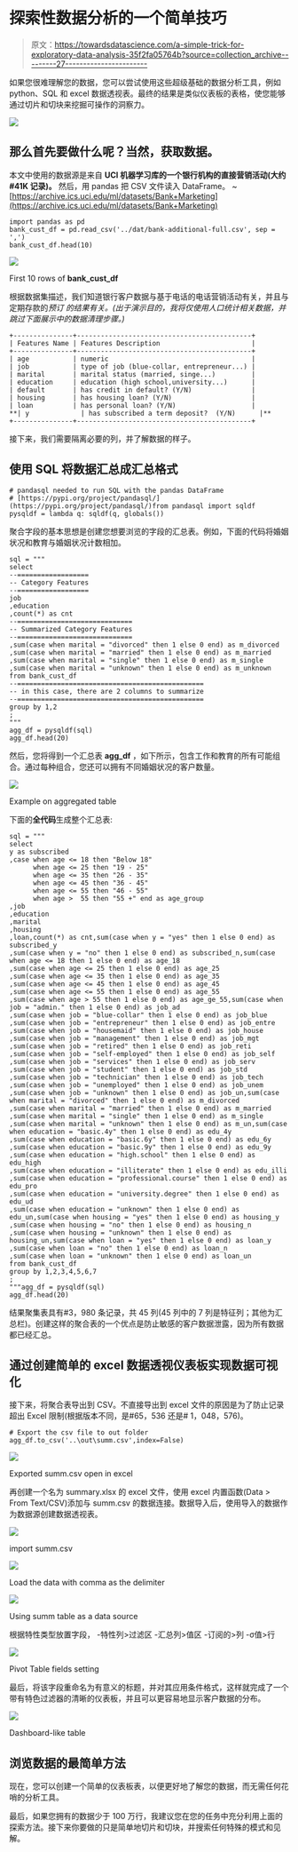 # 探索性数据分析的一个简单技巧

> 原文：<https://towardsdatascience.com/a-simple-trick-for-exploratory-data-analysis-35f2fa05764b?source=collection_archive---------27----------------------->

如果您很难理解您的数据，您可以尝试使用这些超级基础的数据分析工具，例如 python、SQL 和 excel 数据透视表。最终的结果是类似仪表板的表格，使您能够通过切片和切块来挖掘可操作的洞察力。

![](img/f697520bf1472e0673d993dd5731a582.png)

## 那么首先要做什么呢？当然，**获取数据。**

本文中使用的数据源是来自 **UCI 机器学习库的一个银行机构的直接营销活动(大约#41K 记录)。** 然后，用 pandas 把 CSV 文件读入 DataFrame。
~[https://archive.ics.uci.edu/ml/datasets/Bank+Marketing](https://archive.ics.uci.edu/ml/datasets/Bank+Marketing)

```
import pandas as pd
bank_cust_df = pd.read_csv('../dat/bank-additional-full.csv', sep = ',')
bank_cust_df.head(10)
```

![](img/c36c6b1a53e918ed8987367c6fb88d7a.png)

First 10 rows of **bank_cust_df**

根据数据集描述，我们知道银行客户数据与基于电话的电话营销活动有关，并且与定期存款的*预订* *的结果有关。(出于演示目的，我将仅使用人口统计相关数据，并跳过下面展示中的数据清理步骤。)*

```
+---------------+--------------------------------------------+
| Features Name | Features Description                       |
+---------------+--------------------------------------------+
| age           | numeric                                    |
| job           | type of job (blue-collar, entrepreneur...) |
| marital       | marital status (married, singe...)         |
| education     | education (high school,university...)      |
| default       | has credit in default? (Y/N)               |
| housing       | has housing loan? (Y/N)                    |
| loan          | has personal loan? (Y/N)                   |
**| y             | has subscribed a term deposit?  (Y/N)      |**
+---------------+--------------------------------------------+
```

接下来，我们需要隔离必要的列，并了解数据的样子。

## **使用 SQL 将数据汇总成汇总格式**

```
# pandasql needed to run SQL with the pandas DataFrame
# [https://pypi.org/project/pandasql/](https://pypi.org/project/pandasql/)from pandasql import sqldf
pysqldf = lambda q: sqldf(q, globals())
```

聚合字段的基本思想是创建您想要浏览的字段的汇总表。例如，下面的代码将婚姻状况和教育与婚姻状况计数相加。

```
sql = """
select 
--==================
-- Category Features
--==================
job
,education
,count(*) as cnt
--=============================
-- Summarized Category Features
--=============================
,sum(case when marital = "divorced" then 1 else 0 end) as m_divorced
,sum(case when marital = "married" then 1 else 0 end) as m_married
,sum(case when marital = "single" then 1 else 0 end) as m_single
,sum(case when marital = "unknown" then 1 else 0 end) as m_unknown
from bank_cust_df
--===============================================
-- in this case, there are 2 columns to summarize
--===============================================
group by 1,2
;
"""
agg_df = pysqldf(sql)
agg_df.head(20)
```

然后，您将得到一个汇总表 **agg_df** ，如下所示，包含工作和教育的所有可能组合。通过每种组合，您还可以拥有不同婚姻状况的客户数量。

![](img/134ed41144b1bb61b482501df89d9c80.png)

Example on aggregated table

下面的**全代码**生成整个汇总表:

```
sql = """
select 
y as subscribed
,case when age <= 18 then "Below 18"
      when age <= 25 then "19 - 25"
      when age <= 35 then "26 - 35"
      when age <= 45 then "36 - 45"
      when age <= 55 then "46 - 55"
      when age >  55 then "55 +" end as age_group
,job
,education
,marital
,housing
,loan,count(*) as cnt,sum(case when y = "yes" then 1 else 0 end) as subscribed_y
,sum(case when y = "no" then 1 else 0 end) as subscribed_n,sum(case when age <= 18 then 1 else 0 end) as age_18
,sum(case when age <= 25 then 1 else 0 end) as age_25
,sum(case when age <= 35 then 1 else 0 end) as age_35
,sum(case when age <= 45 then 1 else 0 end) as age_45
,sum(case when age <= 55 then 1 else 0 end) as age_55
,sum(case when age > 55 then 1 else 0 end) as age_ge_55,sum(case when job = "admin." then 1 else 0 end) as job_ad
,sum(case when job = "blue-collar" then 1 else 0 end) as job_blue
,sum(case when job = "entrepreneur" then 1 else 0 end) as job_entre
,sum(case when job = "housemaid" then 1 else 0 end) as job_house
,sum(case when job = "management" then 1 else 0 end) as job_mgt
,sum(case when job = "retired" then 1 else 0 end) as job_reti
,sum(case when job = "self-employed" then 1 else 0 end) as job_self
,sum(case when job = "services" then 1 else 0 end) as job_serv
,sum(case when job = "student" then 1 else 0 end) as job_std
,sum(case when job = "technician" then 1 else 0 end) as job_tech
,sum(case when job = "unemployed" then 1 else 0 end) as job_unem
,sum(case when job = "unknown" then 1 else 0 end) as job_un,sum(case when marital = "divorced" then 1 else 0 end) as m_divorced
,sum(case when marital = "married" then 1 else 0 end) as m_married
,sum(case when marital = "single" then 1 else 0 end) as m_single
,sum(case when marital = "unknown" then 1 else 0 end) as m_un,sum(case when education = "basic.4y" then 1 else 0 end) as edu_4y
,sum(case when education = "basic.6y" then 1 else 0 end) as edu_6y
,sum(case when education = "basic.9y" then 1 else 0 end) as edu_9y
,sum(case when education = "high.school" then 1 else 0 end) as edu_high
,sum(case when education = "illiterate" then 1 else 0 end) as edu_illi
,sum(case when education = "professional.course" then 1 else 0 end) as edu_pro
,sum(case when education = "university.degree" then 1 else 0 end) as edu_ud
,sum(case when education = "unknown" then 1 else 0 end) as edu_un,sum(case when housing = "yes" then 1 else 0 end) as housing_y
,sum(case when housing = "no" then 1 else 0 end) as housing_n
,sum(case when housing = "unknown" then 1 else 0 end) as housing_un,sum(case when loan = "yes" then 1 else 0 end) as loan_y
,sum(case when loan = "no" then 1 else 0 end) as loan_n
,sum(case when loan = "unknown" then 1 else 0 end) as loan_un
from bank_cust_df
group by 1,2,3,4,5,6,7
;
"""agg_df = pysqldf(sql)
agg_df.head(20)
```

结果聚集表具有#3，980 条记录，共 45 列(45 列中的 7 列是特征列；其他为汇总栏)。创建这样的聚合表的一个优点是防止敏感的客户数据泄露，因为所有数据都已经汇总。

## 通过创建简单的 excel 数据透视仪表板实现数据可视化

接下来，将聚合表导出到 CSV。不直接导出到 excel 文件的原因是为了防止记录超出 Excel 限制(根据版本不同，是#65，536 还是# 1，048，576)。

```
# Export the csv file to out folder
agg_df.to_csv('..\out\summ.csv',index=False)
```

![](img/3c2bcdd8280f2950640e9f54b32b6c00.png)

Exported summ.csv open in excel

再创建一个名为 summary.xlsx 的 excel 文件，使用 excel 内置函数(Data > From Text/CSV)添加与 summ.csv 的数据连接。数据导入后，使用导入的数据作为数据源创建数据透视表。

![](img/d76811e8068b48114237a215b5b92941.png)

import summ.csv

![](img/da2832f41ccafffc853626806122a717.png)

Load the data with comma as the delimiter

![](img/a9d19bc1989c04124d86286ddb9cbbc0.png)

Using summ table as a data source

根据特性类型放置字段，
-特性列>过滤区
-汇总列>值区
-订阅的>列
-σ值>行

![](img/b482b1e933d902a62e4e17e4a9ba5d50.png)

Pivot Table fields setting

最后，将该字段重命名为有意义的标题，并对其应用条件格式，这样就完成了一个带有特色过滤器的清晰的仪表板，并且可以更容易地显示客户数据的分布。

![](img/223f8f942be9b23f9efca87df433d077.png)

Dashboard-like table

## 浏览数据的最简单方法

现在，您可以创建一个简单的仪表板表，以便更好地了解您的数据，而无需任何花哨的分析工具。

最后，如果您拥有的数据少于 100 万行，我建议您在您的任务中充分利用上面的探索方法。接下来你要做的只是简单地切片和切块，并搜索任何特殊的模式和见解。